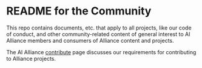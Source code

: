 # README for the Community

This repo contains documents, etc. that apply to all projects, like our code of conduct, and other community-related content of general interest to AI Alliance members and consumers of Alliance content and projects. 

The AI Alliance [contribute](https://thealliance.ai/contribute) page discusses our requirements for contributing to Alliance projects. 
